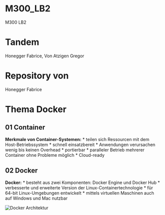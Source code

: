 # M300_LB2
M300 LB2
# Tandem
Honegger Fabrice, Von Atzigen Gregor
# Repository von
Honegger Fabrice

# Thema Docker
## 01 Container
**Merkmale von Container-Systemen:**
    * teilen sich Ressourcen mit dem Host-Betriebssystem
    * schnell einsatzbereit
    * Anwendungen verursachen wenig bis keinen Overhead
    * portierbar
    * paralleler Betrieb mehrerer Container ohne Probleme möglich
    * Cloud-ready

## 02 Docker
**Docker:**
    * besteht aus zwei Komponenten: Docker Engine und Docker Hub
    * verbesserte und erweiterte Version der Linux-Containertechnologie
    * für 64-bit Linux-Umgebungen entwickelt
    * mittels virtuellen Maschinen auch auf Windows und Mac nutzbar

![](http://iotkit.mc-b.ch/tbz/M300V3/html/40-Container/images/DockerArchitektur.png  "Docker Architektur") 